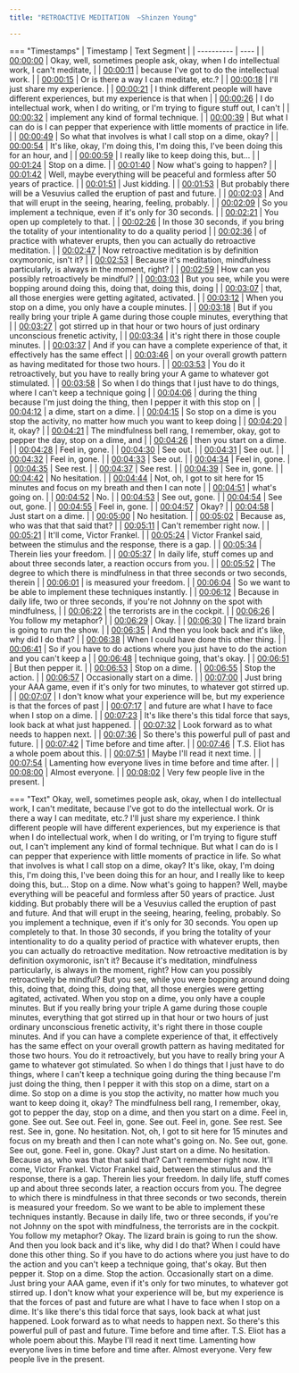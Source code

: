 ```yaml
---
title: "RETROACTIVE MEDITATION  ~Shinzen Young"

---
```

=== "Timestamps"
    | Timestamp | Text Segment |
    | ---------- | ----  |
    | [00:00:00](https://www.youtube.com/watch?v=1fG-MXm7zWI&t=0) |  Okay, well, sometimes people ask, okay, when I do intellectual work, I can't meditate, |
    | [00:00:11](https://www.youtube.com/watch?v=1fG-MXm7zWI&t=11) |  because I've got to do the intellectual work. |
    | [00:00:15](https://www.youtube.com/watch?v=1fG-MXm7zWI&t=15) |  Or is there a way I can meditate, etc.? |
    | [00:00:18](https://www.youtube.com/watch?v=1fG-MXm7zWI&t=18) |  I'll just share my experience. |
    | [00:00:21](https://www.youtube.com/watch?v=1fG-MXm7zWI&t=21) |  I think different people will have different experiences, but my experience is that when |
    | [00:00:26](https://www.youtube.com/watch?v=1fG-MXm7zWI&t=26) |  I do intellectual work, when I do writing, or I'm trying to figure stuff out, I can't |
    | [00:00:32](https://www.youtube.com/watch?v=1fG-MXm7zWI&t=32) |  implement any kind of formal technique. |
    | [00:00:39](https://www.youtube.com/watch?v=1fG-MXm7zWI&t=39) |  But what I can do is I can pepper that experience with little moments of practice in life. |
    | [00:00:49](https://www.youtube.com/watch?v=1fG-MXm7zWI&t=49) |  So what that involves is what I call stop on a dime, okay? |
    | [00:00:54](https://www.youtube.com/watch?v=1fG-MXm7zWI&t=54) |  It's like, okay, I'm doing this, I'm doing this, I've been doing this for an hour, and |
    | [00:00:59](https://www.youtube.com/watch?v=1fG-MXm7zWI&t=59) |  I really like to keep doing this, but... |
    | [00:01:24](https://www.youtube.com/watch?v=1fG-MXm7zWI&t=84) |  Stop on a dime. |
    | [00:01:40](https://www.youtube.com/watch?v=1fG-MXm7zWI&t=100) |  Now what's going to happen? |
    | [00:01:42](https://www.youtube.com/watch?v=1fG-MXm7zWI&t=102) |  Well, maybe everything will be peaceful and formless after 50 years of practice. |
    | [00:01:51](https://www.youtube.com/watch?v=1fG-MXm7zWI&t=111) |  Just kidding. |
    | [00:01:53](https://www.youtube.com/watch?v=1fG-MXm7zWI&t=113) |  But probably there will be a Vesuvius called the eruption of past and future. |
    | [00:02:03](https://www.youtube.com/watch?v=1fG-MXm7zWI&t=123) |  And that will erupt in the seeing, hearing, feeling, probably. |
    | [00:02:09](https://www.youtube.com/watch?v=1fG-MXm7zWI&t=129) |  So you implement a technique, even if it's only for 30 seconds. |
    | [00:02:21](https://www.youtube.com/watch?v=1fG-MXm7zWI&t=141) |  You open up completely to that. |
    | [00:02:26](https://www.youtube.com/watch?v=1fG-MXm7zWI&t=146) |  In those 30 seconds, if you bring the totality of your intentionality to do a quality period |
    | [00:02:36](https://www.youtube.com/watch?v=1fG-MXm7zWI&t=156) |  of practice with whatever erupts, then you can actually do retroactive meditation. |
    | [00:02:47](https://www.youtube.com/watch?v=1fG-MXm7zWI&t=167) |  Now retroactive meditation is by definition oxymoronic, isn't it? |
    | [00:02:53](https://www.youtube.com/watch?v=1fG-MXm7zWI&t=173) |  Because it's meditation, mindfulness particularly, is always in the moment, right? |
    | [00:02:59](https://www.youtube.com/watch?v=1fG-MXm7zWI&t=179) |  How can you possibly retroactively be mindful? |
    | [00:03:03](https://www.youtube.com/watch?v=1fG-MXm7zWI&t=183) |  But you see, while you were bopping around doing this, doing that, doing this, doing |
    | [00:03:07](https://www.youtube.com/watch?v=1fG-MXm7zWI&t=187) |  that, all those energies were getting agitated, activated. |
    | [00:03:12](https://www.youtube.com/watch?v=1fG-MXm7zWI&t=192) |  When you stop on a dime, you only have a couple minutes. |
    | [00:03:18](https://www.youtube.com/watch?v=1fG-MXm7zWI&t=198) |  But if you really bring your triple A game during those couple minutes, everything that |
    | [00:03:27](https://www.youtube.com/watch?v=1fG-MXm7zWI&t=207) |  got stirred up in that hour or two hours of just ordinary unconscious frenetic activity, |
    | [00:03:34](https://www.youtube.com/watch?v=1fG-MXm7zWI&t=214) |  it's right there in those couple minutes. |
    | [00:03:37](https://www.youtube.com/watch?v=1fG-MXm7zWI&t=217) |  And if you can have a complete experience of that, it effectively has the same effect |
    | [00:03:46](https://www.youtube.com/watch?v=1fG-MXm7zWI&t=226) |  on your overall growth pattern as having meditated for those two hours. |
    | [00:03:53](https://www.youtube.com/watch?v=1fG-MXm7zWI&t=233) |  You do it retroactively, but you have to really bring your A game to whatever got stimulated. |
    | [00:03:58](https://www.youtube.com/watch?v=1fG-MXm7zWI&t=238) |  So when I do things that I just have to do things, where I can't keep a technique going |
    | [00:04:06](https://www.youtube.com/watch?v=1fG-MXm7zWI&t=246) |  during the thing because I'm just doing the thing, then I pepper it with this stop on |
    | [00:04:12](https://www.youtube.com/watch?v=1fG-MXm7zWI&t=252) |  a dime, start on a dime. |
    | [00:04:15](https://www.youtube.com/watch?v=1fG-MXm7zWI&t=255) |  So stop on a dime is you stop the activity, no matter how much you want to keep doing |
    | [00:04:20](https://www.youtube.com/watch?v=1fG-MXm7zWI&t=260) |  it, okay? |
    | [00:04:21](https://www.youtube.com/watch?v=1fG-MXm7zWI&t=261) |  The mindfulness bell rang, I remember, okay, got to pepper the day, stop on a dime, and |
    | [00:04:26](https://www.youtube.com/watch?v=1fG-MXm7zWI&t=266) |  then you start on a dime. |
    | [00:04:28](https://www.youtube.com/watch?v=1fG-MXm7zWI&t=268) |  Feel in, gone. |
    | [00:04:30](https://www.youtube.com/watch?v=1fG-MXm7zWI&t=270) |  See out. |
    | [00:04:31](https://www.youtube.com/watch?v=1fG-MXm7zWI&t=271) |  See out. |
    | [00:04:32](https://www.youtube.com/watch?v=1fG-MXm7zWI&t=272) |  Feel in, gone. |
    | [00:04:33](https://www.youtube.com/watch?v=1fG-MXm7zWI&t=273) |  See out. |
    | [00:04:34](https://www.youtube.com/watch?v=1fG-MXm7zWI&t=274) |  Feel in, gone. |
    | [00:04:35](https://www.youtube.com/watch?v=1fG-MXm7zWI&t=275) |  See rest. |
    | [00:04:37](https://www.youtube.com/watch?v=1fG-MXm7zWI&t=277) |  See rest. |
    | [00:04:39](https://www.youtube.com/watch?v=1fG-MXm7zWI&t=279) |  See in, gone. |
    | [00:04:42](https://www.youtube.com/watch?v=1fG-MXm7zWI&t=282) |  No hesitation. |
    | [00:04:44](https://www.youtube.com/watch?v=1fG-MXm7zWI&t=284) |  Not, oh, I got to sit here for 15 minutes and focus on my breath and then I can note |
    | [00:04:51](https://www.youtube.com/watch?v=1fG-MXm7zWI&t=291) |  what's going on. |
    | [00:04:52](https://www.youtube.com/watch?v=1fG-MXm7zWI&t=292) |  No. |
    | [00:04:53](https://www.youtube.com/watch?v=1fG-MXm7zWI&t=293) |  See out, gone. |
    | [00:04:54](https://www.youtube.com/watch?v=1fG-MXm7zWI&t=294) |  See out, gone. |
    | [00:04:55](https://www.youtube.com/watch?v=1fG-MXm7zWI&t=295) |  Feel in, gone. |
    | [00:04:57](https://www.youtube.com/watch?v=1fG-MXm7zWI&t=297) |  Okay? |
    | [00:04:58](https://www.youtube.com/watch?v=1fG-MXm7zWI&t=298) |  Just start on a dime. |
    | [00:05:00](https://www.youtube.com/watch?v=1fG-MXm7zWI&t=300) |  No hesitation. |
    | [00:05:02](https://www.youtube.com/watch?v=1fG-MXm7zWI&t=302) |  Because as, who was that that said that? |
    | [00:05:11](https://www.youtube.com/watch?v=1fG-MXm7zWI&t=311) |  Can't remember right now. |
    | [00:05:21](https://www.youtube.com/watch?v=1fG-MXm7zWI&t=321) |  It'll come, Victor Frankel. |
    | [00:05:24](https://www.youtube.com/watch?v=1fG-MXm7zWI&t=324) |  Victor Frankel said, between the stimulus and the response, there is a gap. |
    | [00:05:34](https://www.youtube.com/watch?v=1fG-MXm7zWI&t=334) |  Therein lies your freedom. |
    | [00:05:37](https://www.youtube.com/watch?v=1fG-MXm7zWI&t=337) |  In daily life, stuff comes up and about three seconds later, a reaction occurs from you. |
    | [00:05:52](https://www.youtube.com/watch?v=1fG-MXm7zWI&t=352) |  The degree to which there is mindfulness in that three seconds or two seconds, therein |
    | [00:06:01](https://www.youtube.com/watch?v=1fG-MXm7zWI&t=361) |  is measured your freedom. |
    | [00:06:04](https://www.youtube.com/watch?v=1fG-MXm7zWI&t=364) |  So we want to be able to implement these techniques instantly. |
    | [00:06:12](https://www.youtube.com/watch?v=1fG-MXm7zWI&t=372) |  Because in daily life, two or three seconds, if you're not Johnny on the spot with mindfulness, |
    | [00:06:22](https://www.youtube.com/watch?v=1fG-MXm7zWI&t=382) |  the terrorists are in the cockpit. |
    | [00:06:26](https://www.youtube.com/watch?v=1fG-MXm7zWI&t=386) |  You follow my metaphor? |
    | [00:06:29](https://www.youtube.com/watch?v=1fG-MXm7zWI&t=389) |  Okay. |
    | [00:06:30](https://www.youtube.com/watch?v=1fG-MXm7zWI&t=390) |  The lizard brain is going to run the show. |
    | [00:06:35](https://www.youtube.com/watch?v=1fG-MXm7zWI&t=395) |  And then you look back and it's like, why did I do that? |
    | [00:06:38](https://www.youtube.com/watch?v=1fG-MXm7zWI&t=398) |  When I could have done this other thing. |
    | [00:06:41](https://www.youtube.com/watch?v=1fG-MXm7zWI&t=401) |  So if you have to do actions where you just have to do the action and you can't keep a |
    | [00:06:48](https://www.youtube.com/watch?v=1fG-MXm7zWI&t=408) |  technique going, that's okay. |
    | [00:06:51](https://www.youtube.com/watch?v=1fG-MXm7zWI&t=411) |  But then pepper it. |
    | [00:06:53](https://www.youtube.com/watch?v=1fG-MXm7zWI&t=413) |  Stop on a dime. |
    | [00:06:55](https://www.youtube.com/watch?v=1fG-MXm7zWI&t=415) |  Stop the action. |
    | [00:06:57](https://www.youtube.com/watch?v=1fG-MXm7zWI&t=417) |  Occasionally start on a dime. |
    | [00:07:00](https://www.youtube.com/watch?v=1fG-MXm7zWI&t=420) |  Just bring your AAA game, even if it's only for two minutes, to whatever got stirred up. |
    | [00:07:07](https://www.youtube.com/watch?v=1fG-MXm7zWI&t=427) |  I don't know what your experience will be, but my experience is that the forces of past |
    | [00:07:17](https://www.youtube.com/watch?v=1fG-MXm7zWI&t=437) |  and future are what I have to face when I stop on a dime. |
    | [00:07:23](https://www.youtube.com/watch?v=1fG-MXm7zWI&t=443) |  It's like there's this tidal force that says, look back at what just happened. |
    | [00:07:32](https://www.youtube.com/watch?v=1fG-MXm7zWI&t=452) |  Look forward as to what needs to happen next. |
    | [00:07:36](https://www.youtube.com/watch?v=1fG-MXm7zWI&t=456) |  So there's this powerful pull of past and future. |
    | [00:07:42](https://www.youtube.com/watch?v=1fG-MXm7zWI&t=462) |  Time before and time after. |
    | [00:07:46](https://www.youtube.com/watch?v=1fG-MXm7zWI&t=466) |  T.S. Eliot has a whole poem about this. |
    | [00:07:51](https://www.youtube.com/watch?v=1fG-MXm7zWI&t=471) |  Maybe I'll read it next time. |
    | [00:07:54](https://www.youtube.com/watch?v=1fG-MXm7zWI&t=474) |  Lamenting how everyone lives in time before and time after. |
    | [00:08:00](https://www.youtube.com/watch?v=1fG-MXm7zWI&t=480) |  Almost everyone. |
    | [00:08:02](https://www.youtube.com/watch?v=1fG-MXm7zWI&t=482) |  Very few people live in the present. |

=== "Text"
     Okay, well, sometimes people ask, okay, when I do intellectual work, I can't meditate, because I've got to do the intellectual work. Or is there a way I can meditate, etc.? I'll just share my experience. I think different people will have different experiences, but my experience is that when I do intellectual work, when I do writing, or I'm trying to figure stuff out, I can't implement any kind of formal technique. But what I can do is I can pepper that experience with little moments of practice in life. So what that involves is what I call stop on a dime, okay? It's like, okay, I'm doing this, I'm doing this, I've been doing this for an hour, and I really like to keep doing this, but... Stop on a dime. Now what's going to happen? Well, maybe everything will be peaceful and formless after 50 years of practice. Just kidding. But probably there will be a Vesuvius called the eruption of past and future. And that will erupt in the seeing, hearing, feeling, probably. So you implement a technique, even if it's only for 30 seconds. You open up completely to that. In those 30 seconds, if you bring the totality of your intentionality to do a quality period of practice with whatever erupts, then you can actually do retroactive meditation. Now retroactive meditation is by definition oxymoronic, isn't it? Because it's meditation, mindfulness particularly, is always in the moment, right? How can you possibly retroactively be mindful? But you see, while you were bopping around doing this, doing that, doing this, doing that, all those energies were getting agitated, activated. When you stop on a dime, you only have a couple minutes. But if you really bring your triple A game during those couple minutes, everything that got stirred up in that hour or two hours of just ordinary unconscious frenetic activity, it's right there in those couple minutes. And if you can have a complete experience of that, it effectively has the same effect on your overall growth pattern as having meditated for those two hours. You do it retroactively, but you have to really bring your A game to whatever got stimulated. So when I do things that I just have to do things, where I can't keep a technique going during the thing because I'm just doing the thing, then I pepper it with this stop on a dime, start on a dime. So stop on a dime is you stop the activity, no matter how much you want to keep doing it, okay? The mindfulness bell rang, I remember, okay, got to pepper the day, stop on a dime, and then you start on a dime. Feel in, gone. See out. See out. Feel in, gone. See out. Feel in, gone. See rest. See rest. See in, gone. No hesitation. Not, oh, I got to sit here for 15 minutes and focus on my breath and then I can note what's going on. No. See out, gone. See out, gone. Feel in, gone. Okay? Just start on a dime. No hesitation. Because as, who was that that said that? Can't remember right now. It'll come, Victor Frankel. Victor Frankel said, between the stimulus and the response, there is a gap. Therein lies your freedom. In daily life, stuff comes up and about three seconds later, a reaction occurs from you. The degree to which there is mindfulness in that three seconds or two seconds, therein is measured your freedom. So we want to be able to implement these techniques instantly. Because in daily life, two or three seconds, if you're not Johnny on the spot with mindfulness, the terrorists are in the cockpit. You follow my metaphor? Okay. The lizard brain is going to run the show. And then you look back and it's like, why did I do that? When I could have done this other thing. So if you have to do actions where you just have to do the action and you can't keep a technique going, that's okay. But then pepper it. Stop on a dime. Stop the action. Occasionally start on a dime. Just bring your AAA game, even if it's only for two minutes, to whatever got stirred up. I don't know what your experience will be, but my experience is that the forces of past and future are what I have to face when I stop on a dime. It's like there's this tidal force that says, look back at what just happened. Look forward as to what needs to happen next. So there's this powerful pull of past and future. Time before and time after. T.S. Eliot has a whole poem about this. Maybe I'll read it next time. Lamenting how everyone lives in time before and time after. Almost everyone. Very few people live in the present.